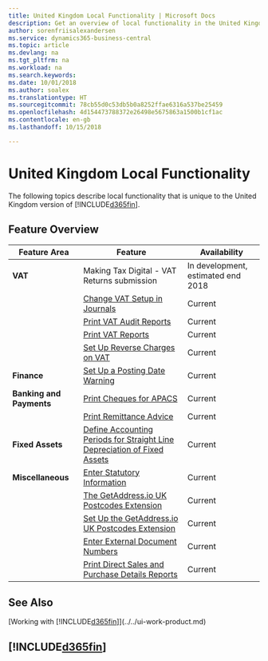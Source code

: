 ```yaml
---
title: United Kingdom Local Functionality | Microsoft Docs
description: Get an overview of local functionality in the United Kingdom version of Business Central.
author: sorenfriisalexandersen
ms.service: dynamics365-business-central
ms.topic: article
ms.devlang: na
ms.tgt_pltfrm: na
ms.workload: na
ms.search.keywords: 
ms.date: 10/01/2018
ms.author: soalex
ms.translationtype: HT
ms.sourcegitcommit: 78cb55d0c53db5b0a8252ffae6316a537be25459
ms.openlocfilehash: 4d154473788372e26498e5675863a1500b1cf1ac
ms.contentlocale: en-gb
ms.lasthandoff: 10/15/2018

---
```

# <a name="united-kingdom-local-functionality"></a>United Kingdom Local Functionality
The following topics describe local functionality that is unique to the United Kingdom version of [!INCLUDE[d365fin](../../includes/d365fin_md.md)].  

## <a name="feature-overview"></a>Feature Overview


|Feature Area|Feature|Availability|
|------------|-------|------------|
|**VAT**|Making Tax Digital - VAT Returns submission|In development, estimated end 2018|
||[Change VAT Setup in Journals](how-to-change-vat-setup-in-journals.md)|Current|
||[Print VAT Audit Reports](how-to-print-vat-audit-reports.md)|Current|
||[Print VAT Reports](how-to-print-vat-reports.md)|Current|
||[Set Up Reverse Charges on VAT](how-to-set-up-reverse-charges-on-vat.md)|Current|
|**Finance**|[Set Up a Posting Date Warning](how-to-set-up-a-posting-date-warning.md)|Current|
|**Banking and Payments**|[Print Cheques for APACS](how-to-print-checks-for-apacs.md)|Current|
||[Print Remittance Advice](how-to-print-remittance-advice.md)|Current|
|**Fixed Assets**|[Define Accounting Periods for Straight Line Depreciation of Fixed Assets](how-to-define-accounting-periods-for-straight-line-depreciation-of-fixed-assets.md)|Current|
|**Miscellaneous**|[Enter Statutory Information](how-to-enter-statutory-information.md)|Current|
||[The GetAddress.io UK Postcodes Extension](ui-extensions-getaddressio.md)|Current|
||[Set Up the GetAddress.io UK Postcodes Extension](uk-setup-postal-code-service.md)|Current|
||[Enter External Document Numbers](how-to-enter-external-document-numbers.md)|Current|
||[Print Direct Sales and Purchase Details Reports](how-to-print-direct-sales-and-purchase-details-reports.md)|Current|

## <a name="see-also"></a>See Also
[Working with [!INCLUDE[d365fin](../../includes/d365fin_md.md)]](../../ui-work-product.md)  

## [!INCLUDE[d365fin](../../includes/free_trial_md.md)]  

